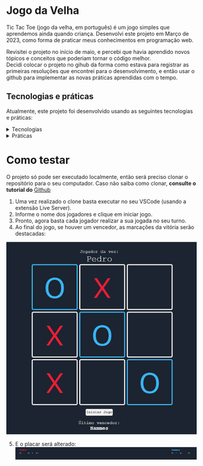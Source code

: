 # Jogo da Velha

Tic Tac Toe (jogo da velha, em português) é um jogo simples que aprendemos ainda quando criança.
Desenvolvi este projeto em Março de 2023, como forma de praticar meus conhecimentos em programação web.

Revisitei o projeto no início de maio, e percebi que havia aprendido novos tópicos e conceitos que poderiam tornar o código melhor.  
Decidi colocar o projeto no gihub da forma como estava para registrar as primeiras resoluções que encontrei para o desenvolvimento, e então usar o github para implementar as novas práticas aprendidas com o tempo.

## Tecnologias e práticas
Atualmente, este projeto foi desenvolvido usando as seguintes tecnologias e práticas:
<details>
  <summary>Tecnologias</summary>
  HTML5, CSS3, Sass, Javascript.
</details> 

<details>
  <summary>Práticas</summary>
  Estrutura de Dados, Estruturas Condicionais, DOM, ESModules.
</details>  

# Como testar
O projeto só pode ser executado localmente, então será preciso clonar o repositório para o seu computador.
Caso não saiba como clonar, **consulte o tutorial do** [Github](https://docs.github.com/pt/repositories/creating-and-managing-repositories/cloning-a-repository)  
  
1. Uma vez realizado o clone basta executar no seu VSCode (usando a extensão Live Server).
2. Informe o nome dos jogadores e clique em iniciar jogo.
3. Pronto, agora basta cada jogador realizar a sua jogada no seu turno.
4. Ao final do jogo, se houver um vencedor, as marcações da vitória serão destacadas:  

![alt img](./Img/Captura%20de%20tela%202023-05-08%20105439.png)

5. E o placar será alterado:  
![alt img](./Img/Captura%20de%20tela%202023-05-08%20114719.png)
